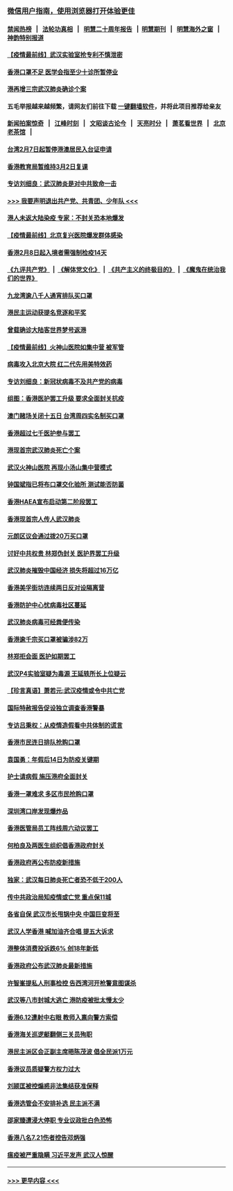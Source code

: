 ### [微信用户指南，使用浏览器打开体验更佳](https://github.com/gfw-breaker/banned-news1/blob/master/indexes/wechat-guide.md?t=0)
#### [禁闻热榜](热点新闻.md?t=0)  &nbsp;&nbsp;|&nbsp;&nbsp; [法轮功真相](https://github.com/gfw-breaker/truth/blob/master/README.md?t=0) &nbsp;&nbsp;|&nbsp;&nbsp; [明慧二十周年报告](https://github.com/gfw-breaker/mh-reports/blob/master/README.md?t=0) &nbsp;&nbsp;|&nbsp;&nbsp;[明慧期刊](https://github.com/gfw-breaker/mh-qikan) &nbsp;&nbsp;|&nbsp;&nbsp; [明慧海外之窗](https://github.com/gfw-breaker/mh-news/blob/master/README.md?t=0) &nbsp;&nbsp;|&nbsp;&nbsp; [神韵特别报道](https://github.com/gfw-breaker/mh-news/blob/master/shenyun.md?t=0)
#### [【疫情最前线】武汉实验室抢专利不慎泄密](../pages/nsc415/n11850310.md?t=02071644) 
#### [香港口罩不足 医学会指至少十诊所暂停业](../pages/nsc415/n11850301.md?t=02071644) 
#### [港再增三宗武汉肺炎确诊个案](../pages/nsc415/n11850328.md?t=02071644) 
#### 五毛举报越来越频繁，请网友们前往下载 [一键翻墙软件](https://github.com/gfw-breaker/ssr-accounts)，并将此项目推荐给亲友
#### [新闻拍案惊奇](https://github.com/gfw-breaker/banned-news1/blob/master/pages/link4.md) &nbsp;&nbsp;|&nbsp;&nbsp; [江峰时刻](https://github.com/gfw-breaker/banned-news1/blob/master/pages/link4.md) &nbsp;&nbsp;|&nbsp;&nbsp; [文昭谈古论今](https://github.com/gfw-breaker/banned-news1/blob/master/pages/link4.md) &nbsp;&nbsp;|&nbsp;&nbsp; [天亮时分](https://github.com/gfw-breaker/banned-news1/blob/master/pages/link4.md) &nbsp;&nbsp;|&nbsp;&nbsp; [萧茗看世界](https://github.com/gfw-breaker/banned-news1/blob/master/pages/link4.md) &nbsp;&nbsp;|&nbsp;&nbsp; [北京老茶馆](https://github.com/gfw-breaker/banned-news1/blob/master/pages/link4.md) &nbsp;&nbsp;|&nbsp;&nbsp; 
#### [台湾2月7日起暂停港澳居民入台证申请](../pages/nsc415/n11850304.md?t=02071644) 
#### [香港教育局暂维持3月2日复课](../pages/nsc415/n11850260.md?t=02071644) 
#### [专访刘细良：武汉肺炎是对中共致命一击](../pages/nsc415/n11849934.md?t=02071644) 
#### [>>> 我要声明退出共产党、共青团、少年队 <<<](https://github.com/begood0513/goodnews/blob/master/quit/letter.md) 
#### [港人未返大陆染疫 专家：不封关恐本地爆发](../pages/nsc415/n11848021.md?t=02071644) 
#### [【疫情最前线】北京复兴医院爆发群体感染](../pages/nsc415/n11847626.md?t=02071644) 
#### [香港2月8日起入境者需强制检疫14天](../pages/nsc415/n11847658.md?t=02071644) 
#### [《九评共产党》](https://github.com/begood0513/9ping.md/blob/master/README.md) &nbsp;|&nbsp; [《解体党文化》](../../../../jtdwh.md/blob/master/README.md)  &nbsp;|&nbsp; [《共产主义的终极目的》](../../../../gczydzjmd.md/blob/master/README.md) &nbsp;|&nbsp; [《魔鬼在统治我们的世界》](../../../../mgztzwmdsj.md/blob/master/README.md) 
#### [九龙湾逾八千人通宵排队买口罩](../pages/nsc415/n11847647.md?t=02071644) 
#### [港民主运动获提名竞逐和平奖](../pages/nsc415/n11847633.md?t=02071644) 
#### [曾载确诊大陆客世界梦号返港](../pages/nsc415/n11847608.md?t=02071644) 
#### [【疫情最前线】火神山医院如集中营 被军管](../pages/nsc415/n11847524.md?t=02071644) 
#### [病毒攻入北京大院 红二代先用美特效药](../pages/nsc415/n11847427.md?t=02071644) 
#### [专访刘细良：新冠状病毒不及共产党的病毒](../pages/nsc415/n11847164.md?t=02071644) 
#### [组图：香港医护罢工升级 要求全面封关抗疫](../pages/nsc415/n11844107.md?t=02071644) 
#### [澳门赌场关闭十五日 台湾周四实名制买口罩](../pages/nsc415/n11845083.md?t=02071644) 
#### [香港超过七千医护参与罢工](../pages/nsc415/n11845051.md?t=02071644) 
#### [港现首宗武汉肺炎死亡个案](../pages/nsc415/n11844998.md?t=02071644) 
#### [武汉火神山医院 再现小汤山集中营模式](../pages/nsc415/n11844763.md?t=02071644) 
#### [钟国斌指已将布口罩交化验所 测试能否防菌](../pages/nsc415/n11842783.md?t=02071644) 
#### [香港HAEA宣布启动第二阶段罢工](../pages/nsc415/n11842723.md?t=02071644) 
#### [香港现首宗人传人武汉肺炎](../pages/nsc415/n11842766.md?t=02071644) 
#### [元朗区议会通过拨20万买口罩](../pages/nsc415/n11842754.md?t=02071644) 
#### [讨好中共权贵 林郑伪封关 医护界罢工升级](../pages/nsc415/n11842359.md?t=02071644) 
#### [武汉肺炎摧毁中国经济 损失将超过16万亿](../pages/nsc415/n11839723.md?t=02071644) 
#### [香港美孚街坊连续两日反对设隔离营](../pages/nsc415/n11839962.md?t=02071644) 
#### [香港防护中心忧病毒社区蔓延](../pages/nsc415/n11839933.md?t=02071644) 
#### [武汉肺炎病毒可经粪便传染](../pages/nsc415/n11839939.md?t=02071644) 
#### [香港逾千宗买口罩被骗涉82万](../pages/nsc415/n11839914.md?t=02071644) 
#### [林郑拒会面 医护如期罢工](../pages/nsc415/n11839892.md?t=02071644) 
#### [武汉P4实验室疑为毒源 王延轶所长上位疑云](../pages/nsc415/n11835543.md?t=02071644) 
#### [【珍言真语】萧若元:武汉疫情或令中共亡党](../pages/nsc415/n11829394.md?t=02071644) 
#### [国际特赦报告促设独立调查香港警暴](../pages/nsc415/n11833845.md?t=02071644) 
#### [专访吕秉权：从疫情造假看中共体制的谎言](../pages/nsc415/n11833813.md?t=02071644) 
#### [香港市民连日排队抢购口罩](../pages/nsc415/n11833794.md?t=02071644) 
#### [袁国勇：年假后14日为防疫关键期](../pages/nsc415/n11831088.md?t=02071644) 
#### [护士请病假 施压港府全面封关](../pages/nsc415/n11831030.md?t=02071644) 
#### [香港一罩难求 多区市民抢购口罩](../pages/nsc415/n11831002.md?t=02071644) 
#### [深圳湾口岸发现爆炸品](../pages/nsc415/n11828802.md?t=02071644) 
#### [香港医管局员工阵线周六动议罢工](../pages/nsc415/n11828762.md?t=02071644) 
#### [何柏良及两医生组织倡香港政府封关](../pages/nsc415/n11828749.md?t=02071644) 
#### [香港政府再公布防疫新措施](../pages/nsc415/n11828716.md?t=02071644) 
#### [独家：武汉每日肺炎死亡者恐不低于200人](../pages/nsc415/n11828240.md?t=02071644) 
#### [传中共政治局知疫情或亡党 重点保11城](../pages/nsc415/n11828145.md?t=02071644) 
#### [各省自保 武汉市长甩锅中央 中国巨变将至](../pages/nsc415/n11828021.md?t=02071644) 
#### [武汉人学香港 喊加油齐合唱 提五大诉求](../pages/nsc415/n11827046.md?t=02071644) 
#### [港整体消费投诉跌6% 创18年新低](../pages/nsc415/n11817280.md?t=02071644) 
#### [香港政府公布武汉肺炎最新措施](../pages/nsc415/n11817152.md?t=02071644) 
#### [许智峯提私人刑事检控 告西湾河开枪警意图谋杀](../pages/nsc415/n11817132.md?t=02071644) 
#### [武汉等八市封城大逃亡 港防疫被批太慢太少](../pages/nsc415/n11817058.md?t=02071644) 
#### [香港6.12遭射中右眼 教师入禀向警方索偿](../pages/nsc415/n11814678.md?t=02071644) 
#### [香港海关巡逻艇翻侧三关员殉职](../pages/nsc415/n11814604.md?t=02071644) 
#### [港民主派区会正副主席晤陈茂波 倡全民派1万元](../pages/nsc415/n11814582.md?t=02071644) 
#### [香港议员质疑警方权力过大](../pages/nsc415/n11814560.md?t=02071644) 
#### [刘颕匡被控煽惑非法集结获准保释](../pages/nsc415/n11811727.md?t=02071644) 
#### [香港选管会不安排补选 民主派不满](../pages/nsc415/n11811691.md?t=02071644) 
#### [邵家臻遭浸大停职 专业议政批白色恐怖](../pages/nsc415/n11811670.md?t=02071644) 
#### [香港八名7.21伤者控告邓炳强](../pages/nsc415/n11811623.md?t=02071644) 
#### [瘟疫被严重隐瞒 习近平发声 武汉人惊醒](../pages/nsc415/n11811186.md?t=02071644) 

----
#### [ >>> 更早内容 <<< ](../indexes/nsc415-earlier.md)
